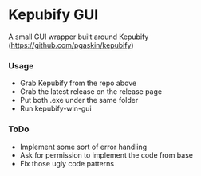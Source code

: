 # Kepubify GUI
A small GUI wrapper built around Kepubify (https://github.com/pgaskin/kepubify)
### Usage
 - Grab Kepubify from the repo above
 - Grab the latest release on the release page
 - Put both .exe under the same folder
 - Run kepubify-win-gui
### ToDo
 - Implement some sort of error handling
 - Ask for permission to implement the code from base
 - Fix those ugly code patterns
